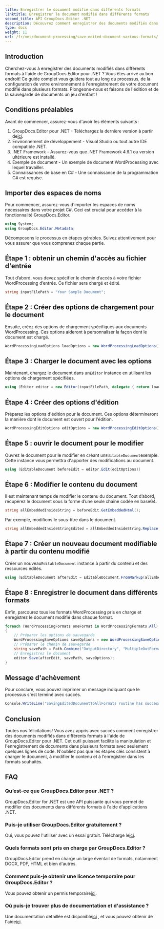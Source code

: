 ```yaml
---
title: Enregistrer le document modifié dans différents formats
linktitle: Enregistrer le document modifié dans différents formats
second_title: API GroupDocs.Editor .NET
description: Découvrez comment enregistrer des documents modifiés dans différents formats à l'aide de GroupDocs.Editor for .NET dans ce guide complet étape par étape.
type: docs
weight: 11
url: /fr/net/document-processing/save-edited-document-various-formats/
---
```

## Introduction
Cherchez-vous à enregistrer des documents modifiés dans différents formats à l'aide de GroupDocs.Editor pour .NET ? Vous êtes arrivé au bon endroit! Ce guide complet vous guidera tout au long du processus, de la configuration de votre environnement à l'enregistrement de votre document modifié dans plusieurs formats. Plongeons-nous et faisons de l'édition et de la sauvegarde de documents un jeu d'enfant !
## Conditions préalables
Avant de commencer, assurez-vous d'avoir les éléments suivants :
1.  GroupDocs.Editor pour .NET - Téléchargez la dernière version à partir de[ici](https://releases.groupdocs.com/editor/net/).
2. Environnement de développement - Visual Studio ou tout autre IDE compatible .NET.
3. .NET Framework - Assurez-vous que .NET Framework 4.6.1 ou version ultérieure est installé.
4. Exemple de document - Un exemple de document WordProcessing avec lequel travailler.
5. Connaissances de base en C# - Une connaissance de la programmation C# est requise.
## Importer des espaces de noms
Pour commencer, assurez-vous d'importer les espaces de noms nécessaires dans votre projet C#. Ceci est crucial pour accéder à la fonctionnalité GroupDocs.Editor.
```csharp
using System;
using GroupDocs.Editor.Metadata;
```
Décomposons le processus en étapes gérables. Suivez attentivement pour vous assurer que vous comprenez chaque partie.
## Étape 1 : obtenir un chemin d'accès au fichier d'entrée
Tout d’abord, vous devez spécifier le chemin d’accès à votre fichier WordProcessing d’entrée. Ce fichier sera chargé et édité.
```csharp
string inputFilePath = "Your Sample Document";
```
## Étape 2 : Créer des options de chargement pour le document
Ensuite, créez des options de chargement spécifiques aux documents WordProcessing. Ces options aideront à personnaliser la façon dont le document est chargé.
```csharp
WordProcessingLoadOptions loadOptions = new WordProcessingLoadOptions();
```
## Étape 3 : Charger le document avec les options
 Maintenant, chargez le document dans un`Editor` instance en utilisant les options de chargement spécifiées.
```csharp
using (Editor editor = new Editor(inputFilePath, delegate { return loadOptions; }))
```
## Étape 4 : Créer des options d'édition
Préparez les options d'édition pour le document. Ces options détermineront la manière dont le document est ouvert pour l'édition.
```csharp
WordProcessingEditOptions editOptions = new WordProcessingEditOptions();
```
## Étape 5 : ouvrir le document pour le modifier
 Ouvrez le document pour le modifier en créant un`EditableDocument`exemple. Cette instance vous permettra d'apporter des modifications au document.
```csharp
using (EditableDocument beforeEdit = editor.Edit(editOptions))
```
## Étape 6 : Modifier le contenu du document
Il est maintenant temps de modifier le contenu du document. Tout d’abord, récupérez le document sous la forme d’une seule chaîne codée en base64.
```csharp
string allEmbeddedInsideString = beforeEdit.GetEmbeddedHtml();
```
Par exemple, modifions le sous-titre dans le document.
```csharp
string allEmbeddedInsideStringEdited = allEmbeddedInsideString.Replace("Subtitle", "Edited subtitle");
```
## Étape 7 : Créer un nouveau document modifiable à partir du contenu modifié
 Créer un nouveau`EditableDocument` instance à partir du contenu et des ressources édités.
```csharp
using (EditableDocument afterEdit = EditableDocument.FromMarkup(allEmbeddedInsideStringEdited, null))
```
## Étape 8 : Enregistrer le document dans différents formats
Enfin, parcourez tous les formats WordProcessing pris en charge et enregistrez le document modifié dans chaque format.
```csharp
foreach (WordProcessingFormats oneFormat in WordProcessingFormats.All)
{
    // Préparer les options de sauvegarde
    WordProcessingSaveOptions saveOptions = new WordProcessingSaveOptions(oneFormat);
    // Préparer le chemin de sauvegarde
    string savePath = Path.Combine("OutputDirectory", "MultipleOutFormats." + saveOptions.OutputFormat.Extension);
    // Enregistrez le document
    editor.Save(afterEdit, savePath, saveOptions);
}
```
## Message d'achèvement
Pour conclure, vous pouvez imprimer un message indiquant que le processus s'est terminé avec succès.
```csharp
Console.WriteLine("SavingEditedDocumentToAllFormats routine has successfully finished");
```
## Conclusion
Toutes nos félicitations! Vous avez appris avec succès comment enregistrer des documents modifiés dans différents formats à l'aide de GroupDocs.Editor pour .NET. Cet outil puissant facilite la manipulation et l'enregistrement de documents dans plusieurs formats avec seulement quelques lignes de code. N'oubliez pas que les étapes clés consistent à charger le document, à modifier le contenu et à l'enregistrer dans les formats souhaités.
## FAQ
### Qu’est-ce que GroupDocs.Editor pour .NET ?
GroupDocs.Editor for .NET est une API puissante qui vous permet de modifier des documents dans différents formats à l'aide d'applications .NET.
### Puis-je utiliser GroupDocs.Editor gratuitement ?
 Oui, vous pouvez l'utiliser avec un essai gratuit. Télécharge le[ici](https://releases.groupdocs.com/).
### Quels formats sont pris en charge par GroupDocs.Editor ?
GroupDocs.Editor prend en charge un large éventail de formats, notamment DOCX, PDF, HTML et bien d'autres.
### Comment puis-je obtenir une licence temporaire pour GroupDocs.Editor ?
 Vous pouvez obtenir un permis temporaire[ici](https://purchase.groupdocs.com/temporary-license/).
### Où puis-je trouver plus de documentation et d'assistance ?
 Une documentation détaillée est disponible[ici](https://reference.groupdocs.com/editor/net/) , et vous pouvez obtenir de l'aide[ici](https://forum.groupdocs.com/c/editor/20).